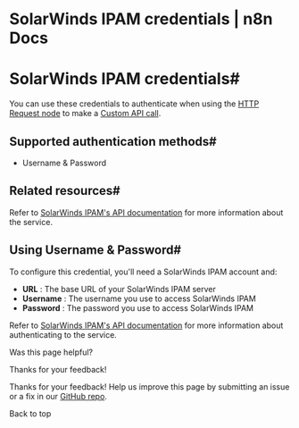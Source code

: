 # SolarWinds IPAM credentials | n8n Docs

[ ](https://github.com/n8n-io/n8n-docs/edit/main/docs/integrations/builtin/credentials/solarwindsipam.md "Edit this page")

# SolarWinds IPAM credentials#

You can use these credentials to authenticate when using the [HTTP Request node](../../core-nodes/n8n-nodes-base.httprequest/) to make a [Custom API call](../../../custom-operations/).

## Supported authentication methods#

  * Username & Password

## Related resources#

Refer to [SolarWinds IPAM's API documentation](https://github.com/solarwinds/OrionSDK/wiki/REST) for more information about the service.

## Using Username & Password#

To configure this credential, you'll need a SolarWinds IPAM account and:

  * **URL** : The base URL of your SolarWinds IPAM server
  * **Username** : The username you use to access SolarWinds IPAM
  * **Password** : The password you use to access SolarWinds IPAM

Refer to [SolarWinds IPAM's API documentation](https://github.com/solarwinds/OrionSDK/wiki/REST) for more information about authenticating to the service.

Was this page helpful? 

Thanks for your feedback! 

Thanks for your feedback! Help us improve this page by submitting an issue or a fix in our [GitHub repo](https://github.com/n8n-io/n8n-docs). 

Back to top
